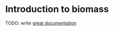 # Introduction to biomass

TODO: write [great documentation](http://jacobian.org/writing/great-documentation/what-to-write/)
